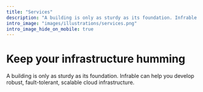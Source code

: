 ```yaml
---
title: "Services"
description: "A building is only as sturdy as its foundation. Infrable can help you develop robust, fault-tolerant, scalable cloud infrastructure."
intro_image: "images/illustrations/services.png"
intro_image_hide_on_mobile: true
---
```


# Keep your infrastructure humming

A building is only as sturdy as its foundation. Infrable can help you develop robust, fault-tolerant, scalable cloud infrastructure.
